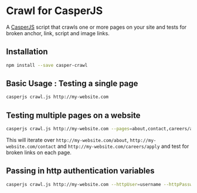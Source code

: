 # Crawl for CasperJS

A [CasperJS](http://casperjs.org/) script that crawls one or more pages on your site and tests for broken anchor, link, script and image links.

## Installation  
```bash
npm install --save casper-crawl
```

## Basic Usage : Testing a single page
```bash
casperjs crawl.js http://my-website.com
```

## Testing multiple pages on a website 
```bash
casperjs crawl.js http://my-website.com --pages=about,contact,careers/apply
```  
This will iterate over ``http://my-website.com/about``, ``http://my-website.com/contact`` and ``http://my-website.com/careers/apply`` and test for broken links on each page.  

## Passing in http authentication variables
```bash
casperjs crawl.js http://my-website.com --httpUser=username --httpPassword=password
```